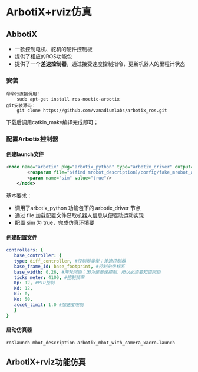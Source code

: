 # ArbotiX+rviz仿真

## AbbotiX

- 一款控制电机、舵机的硬件控制板
- 提供了相应的ROS功能包
- 提供了一个**差速控制器**，通过接受速度控制指令，更新机器人的里程计状态

### 安装

```shell
命令行直接调用：
	sudo apt-get install ros-noetic-arbotix
git安装源码：
	git clone https://github.com/vanadiumlabs/arbotix_ros.git
```

下载后调用catkin_make编译完成即可；


### 配置Arbotix控制器

#### 创建launch文件

```xml
<node name="arbotix" pkg="arbotix_python" type="arbotix_driver" output="screen">
        <rosparam file="$(find mrobot_description)/config/fake_mrobot_arbotix.yaml" command="load" />
        <param name="sim" value="true"/>
    </node>
```

基本要求：

- 调用了arbotix_python 功能包下的 arbotix_driver 节点
- 通过 file 加载配置文件获取机器人信息以便驱动运动实现
-  配置 sim 为 true，完成仿真环境要


#### 创建配置文件

```yaml
controllers: {
   base_controller: {
   type: diff_controller, #控制器类型：差速控制器
   base_frame_id: base_footprint, #控制的坐标系
   base_width: 0.26, #两轮间距；因为是差速控制，所以必须要知道间距
   ticks_meter: 4100, #控制频率
   Kp: 12, #PID控制
   Kd: 12, 
   Ki: 0, 
   Ko: 50, 
   accel_limit: 1.0 #加速度限制
   }
}
```



#### 启动仿真器

```shell
roslaunch mbot_description arbotix_mbot_with_camera_xacro.launch
```





## ArbotiX+rviz功能仿真
















